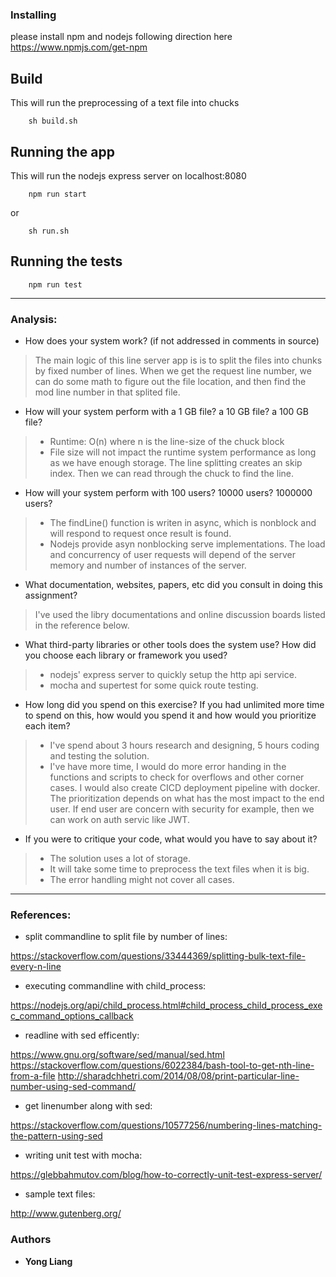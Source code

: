 
### Installing
please install npm and nodejs following direction here
https://www.npmjs.com/get-npm

## Build
This will run the preprocessing of a text file into chucks
```
    sh build.sh
```

## Running the app
This will run the nodejs express server on localhost:8080
```
    npm run start
```
or
```
    sh run.sh
```
## Running the tests
```
    npm run test
```
---


### Analysis:
* How does your system work? (if not addressed in comments in source)

> The main logic of this line server app is is to split the files into chunks by fixed number of lines. When we get the request line number, we can do some math to figure out the file location, and then find the mod line number in that splited file.

* How will your system perform with a 1 GB file? a 10 GB file? a 100 GB file?

> * Runtime: O(n) where n is the line-size of the chuck block
> * File size will not impact the runtime system performance as long as we have enough storage. The line splitting creates an skip index. Then we can read through the chuck to find the line. 


* How will your system perform with 100 users? 10000 users? 1000000 users?

> * The findLine() function is writen in async, which is nonblock and will respond to request once result is found. 
> * Nodejs provide asyn nonblocking serve implementations. The load and concurrency of user requests will depend of the server memory and number of instances of the server. 


* What documentation, websites, papers, etc did you consult in doing this assignment?

> I've used the libry documentations and online discussion boards listed in the reference below. 

* What third-party libraries or other tools does the system use? How did you choose each library or framework you used?

> * nodejs' express server to quickly setup the http api service. 
> * mocha and supertest for some quick route testing.


* How long did you spend on this exercise? If you had unlimited more time to spend on this, how would you spend it and how would you prioritize each item?

> * I've spend about 3 hours research and designing, 5 hours coding and testing the solution.
> * I've have more time, I would do more error handing in the functions and scripts to check for overflows and other corner cases. I would also  create CICD deployment pipeline with docker. The prioritization depends on what has the most impact to the end user. If end user are concern with security for example, then we can work on auth servic like JWT.


* If you were to critique your code, what would you have to say about it?

> * The solution uses a lot of storage. 
> * It will take some time to preprocess the text files when it is big. 
> * The error handling might not cover all cases. 

---

### References:
* split commandline to split file by number of lines:

https://stackoverflow.com/questions/33444369/splitting-bulk-text-file-every-n-line

* executing commandline with child_process:

https://nodejs.org/api/child_process.html#child_process_child_process_exec_command_options_callback

* readline with sed efficently:

https://www.gnu.org/software/sed/manual/sed.html
https://stackoverflow.com/questions/6022384/bash-tool-to-get-nth-line-from-a-file
http://sharadchhetri.com/2014/08/08/print-particular-line-number-using-sed-command/

* get linenumber along with sed:

https://stackoverflow.com/questions/10577256/numbering-lines-matching-the-pattern-using-sed

* writing unit test with mocha:

https://glebbahmutov.com/blog/how-to-correctly-unit-test-express-server/

* sample text files:

http://www.gutenberg.org/



### Authors
* **Yong Liang** 